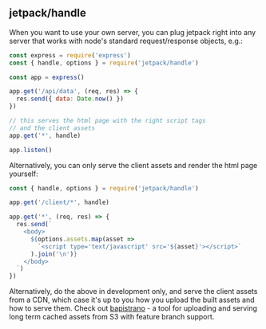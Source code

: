 ## jetpack/handle

When you want to use your own server, you can plug jetpack right into any server that works with node's standard request/response objects, e.g.:

```js
const express = require('express')
const { handle, options } = require('jetpack/handle')

const app = express()

app.get('/api/data', (req, res) => {
  res.send({ data: Date.now() })
})

// this serves the html page with the right script tags
// and the client assets
app.get('*', handle)

app.listen()
```

Alternatively, you can only serve the client assets and render the html page yourself:

```js
const { handle, options } = require('jetpack/handle')

app.get('/client/*', handle)

app.get('*', (req, res) => {
  res.send(`
    <body>
      ${options.assets.map(asset =>
        `<script type='text/javascript' src='${asset}'></script>`
      ).join('\n')}
    </body>
  `)
})
```

Alternatively, do the above in development only, and serve the client assets from a CDN, which case it's up to you how you upload the built assets and how to serve them. Check out [bapistrano](https://github.com/QubitProducts/bapistrano) - a tool for uploading and serving long term cached assets from S3 with feature branch support.
